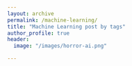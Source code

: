 ```yaml
---
layout: archive
permalink: /machine-learning/
title: "Machine Learning post by tags"
author_profile: true
header:
  image: "/images/horror-ai.png"

---
```

